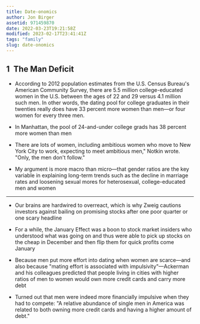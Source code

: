 ```yaml
---
title: Date-onomics
author: Jon Birger
assetid: 971459870
date: 2022-03-23T19:21:58Z
modified: 2023-02-17T23:41:41Z
tags: "family"
slug: date-onomics
---
```


## 1 The Man Deficit

*  According to 2012 population estimates from the U.S. Census Bureau's American Community Survey, there are 5.5 million college-educated women in the U.S. between the ages of 22 and 29 versus 4.1 million such men. In other words, the dating pool for college graduates in their twenties really does have 33 percent more women than men—or four women for every three men.

*  In Manhattan, the pool of 24-and-under college grads has 38 percent more women than men

*  There are lots of women, including ambitious women who move to New York City to work, expecting to meet ambitious men," Notkin wrote. "Only, the men don't follow."

*  My argument is more macro than micro—that gender ratios are the key variable in explaining long-term trends such as the decline in marriage rates and loosening sexual mores for heterosexual, college-educated men and women

---

*  Our brains are hardwired to overreact, which is why Zweig cautions investors against bailing on promising stocks after one poor quarter or one scary headline

*  For a while, the January Effect was a boon to stock market insiders who understood what was going on and thus were able to pick up stocks on the cheap in  December and then flip them for quick profits come January

*  Because men put more effort into dating when women are scarce—and also because "mating effort is associated with impulsivity"—Ackerman and his colleagues predicted that people living in cities with higher ratios of men to women would own more credit cards and carry more debt

*  Turned out that men were indeed more financially impulsive when they had to compete: "A relative abundance of single men in America was related to both owning more credit cards and having a higher amount of debt."

